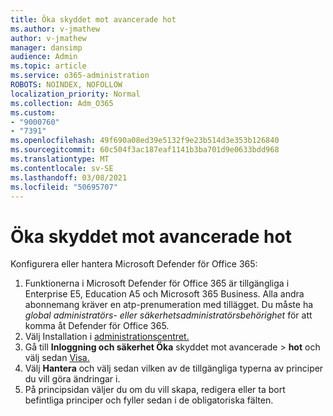 ```yaml
---
title: Öka skyddet mot avancerade hot
ms.author: v-jmathew
author: v-jmathew
manager: dansimp
audience: Admin
ms.topic: article
ms.service: o365-administration
ROBOTS: NOINDEX, NOFOLLOW
localization_priority: Normal
ms.collection: Adm_O365
ms.custom:
- "9000760"
- "7391"
ms.openlocfilehash: 49f690a08ed39e5132f9e23b514d3e353b126840
ms.sourcegitcommit: 60c504f3ac187eaf1141b3ba701d9e0633bdd968
ms.translationtype: MT
ms.contentlocale: sv-SE
ms.lasthandoff: 03/08/2021
ms.locfileid: "50695707"
---
```

# <a name="increase-protection-from-advanced-threats"></a>Öka skyddet mot avancerade hot

Konfigurera eller hantera Microsoft Defender för Office 365:

1. Funktionerna i Microsoft Defender för Office 365 är tillgängliga i Enterprise E5, Education A5 och Microsoft 365 Business. Alla andra abonnemang kräver en atp-prenumeration med tillägget. Du måste ha *global administratörs-* *eller säkerhetsadministratörsbehörighet* för att komma åt Defender för Office 365.
2. Välj Installation i [administrationscentret.](https://go.microsoft.com/fwlink/p/?linkid=2075721)
3. Gå till **Inloggning och säkerhet Öka** skyddet mot avancerade  >  **hot** och välj sedan [Visa.](https://go.microsoft.com/fwlink/?linkid=2109302)
4. Välj **Hantera** och välj sedan vilken av de tillgängliga typerna av principer du vill göra ändringar i.
5. På principsidan väljer du om du vill skapa, redigera eller ta bort befintliga principer och fyller sedan i de obligatoriska fälten.
